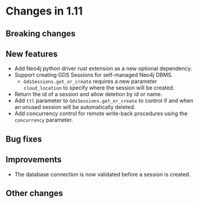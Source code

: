 # Changes in 1.11


## Breaking changes


## New features

* Add Neo4j python driver rust extension as a new optional dependency.
* Support creating GDS Sessions for self-managed Neo4j DBMS.
  * `GdsSessions.get_or_create` requires a new parameter `cloud_location` to specify where the session will be created.
* Return the id of a session and allow deletion by id or name.
* Add `ttl` parameter to `GdsSessions.get_or_create` to control if and when an unused session will be automatically deleted.
* Add concurrency control for remote write-back procedures using the `concurrency` parameter.

## Bug fixes


## Improvements

* The database connection is now validated before a session is created.

## Other changes
